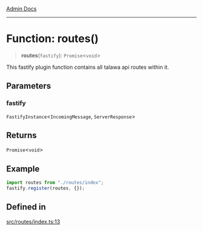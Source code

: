 [Admin Docs](/)

***

# Function: routes()

> **routes**(`fastify`): `Promise`\<`void`\>

This fastify plugin function contains all talawa api routes within it.

## Parameters

### fastify

`FastifyInstance`\<`IncomingMessage`, `ServerResponse`\>

## Returns

`Promise`\<`void`\>

## Example

```ts
import routes from "./routes/index";
fastify.register(routes, {});
```

## Defined in

[src/routes/index.ts:13](https://github.com/NishantSinghhhhh/talawa-api/blob/ff0f1d6ae21d3428519b64e42fe3bfdff573cb6e/src/routes/index.ts#L13)
